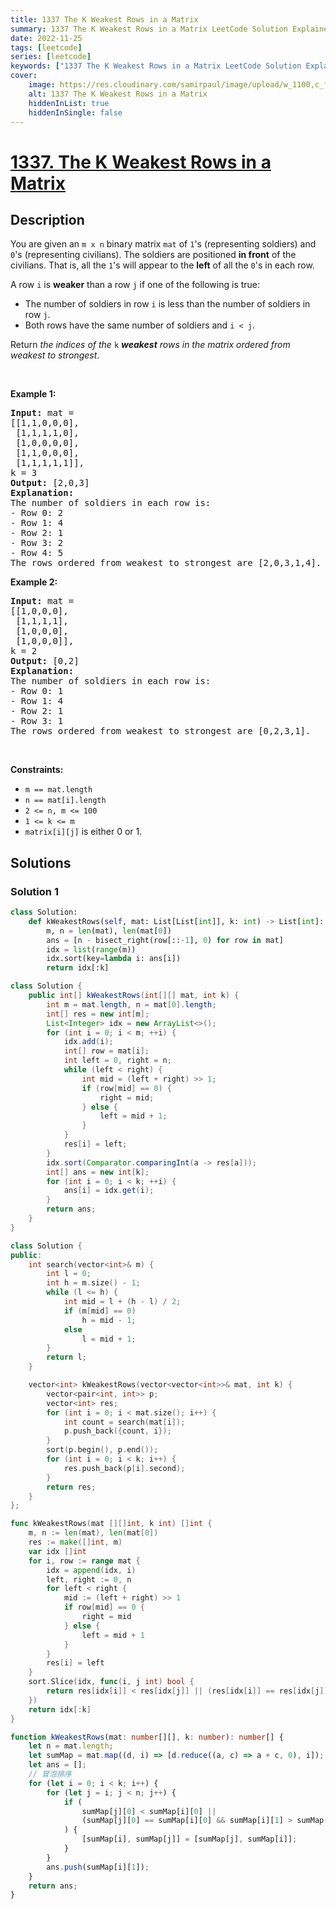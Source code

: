 ```yaml
---
title: 1337 The K Weakest Rows in a Matrix
summary: 1337 The K Weakest Rows in a Matrix LeetCode Solution Explained
date: 2022-11-25
tags: [leetcode]
series: [leetcode]
keywords: ["1337 The K Weakest Rows in a Matrix LeetCode Solution Explained in all languages", "1337 The K Weakest Rows in a Matrix", "LeetCode", "leetcode solution in Python3 C++ Java Go PHP Ruby Swift TypeScript Rust C# JavaScript C", "GeeksforGeeks", "InterviewBit", "Coding Ninjas", "HackerRank", "HackerEarth", "CodeChef", "TopCoder", "AlgoExpert", "freeCodeCamp", "Codeforces", "GitHub", "AtCoder", "Samir Paul"]
cover:
    image: https://res.cloudinary.com/samirpaul/image/upload/w_1100,c_fit,co_rgb:FFFFFF,l_text:Arial_75_bold:1337 The K Weakest Rows in a Matrix - Solution Explained/problem-solving.webp
    alt: 1337 The K Weakest Rows in a Matrix
    hiddenInList: true
    hiddenInSingle: false
---
```



# [1337. The K Weakest Rows in a Matrix](https://leetcode.com/problems/the-k-weakest-rows-in-a-matrix)


## Description

<p>You are given an <code>m x n</code> binary matrix <code>mat</code> of <code>1</code>&#39;s (representing soldiers) and <code>0</code>&#39;s (representing civilians). The soldiers are positioned <strong>in front</strong> of the civilians. That is, all the <code>1</code>&#39;s will appear to the <strong>left</strong> of all the <code>0</code>&#39;s in each row.</p>

<p>A row <code>i</code> is <strong>weaker</strong> than a row <code>j</code> if one of the following is true:</p>

<ul>
	<li>The number of soldiers in row <code>i</code> is less than the number of soldiers in row <code>j</code>.</li>
	<li>Both rows have the same number of soldiers and <code>i &lt; j</code>.</li>
</ul>

<p>Return <em>the indices of the </em><code>k</code><em> <strong>weakest</strong> rows in the matrix ordered from weakest to strongest</em>.</p>

<p>&nbsp;</p>
<p><strong class="example">Example 1:</strong></p>

<pre>
<strong>Input:</strong> mat = 
[[1,1,0,0,0],
 [1,1,1,1,0],
 [1,0,0,0,0],
 [1,1,0,0,0],
 [1,1,1,1,1]], 
k = 3
<strong>Output:</strong> [2,0,3]
<strong>Explanation:</strong> 
The number of soldiers in each row is: 
- Row 0: 2 
- Row 1: 4 
- Row 2: 1 
- Row 3: 2 
- Row 4: 5 
The rows ordered from weakest to strongest are [2,0,3,1,4].
</pre>

<p><strong class="example">Example 2:</strong></p>

<pre>
<strong>Input:</strong> mat = 
[[1,0,0,0],
 [1,1,1,1],
 [1,0,0,0],
 [1,0,0,0]], 
k = 2
<strong>Output:</strong> [0,2]
<strong>Explanation:</strong> 
The number of soldiers in each row is: 
- Row 0: 1 
- Row 1: 4 
- Row 2: 1 
- Row 3: 1 
The rows ordered from weakest to strongest are [0,2,3,1].
</pre>

<p>&nbsp;</p>
<p><strong>Constraints:</strong></p>

<ul>
	<li><code>m == mat.length</code></li>
	<li><code>n == mat[i].length</code></li>
	<li><code>2 &lt;= n, m &lt;= 100</code></li>
	<li><code>1 &lt;= k &lt;= m</code></li>
	<li><code>matrix[i][j]</code> is either 0 or 1.</li>
</ul>

## Solutions

### Solution 1

<!-- tabs:start -->

```python
class Solution:
    def kWeakestRows(self, mat: List[List[int]], k: int) -> List[int]:
        m, n = len(mat), len(mat[0])
        ans = [n - bisect_right(row[::-1], 0) for row in mat]
        idx = list(range(m))
        idx.sort(key=lambda i: ans[i])
        return idx[:k]
```

```java
class Solution {
    public int[] kWeakestRows(int[][] mat, int k) {
        int m = mat.length, n = mat[0].length;
        int[] res = new int[m];
        List<Integer> idx = new ArrayList<>();
        for (int i = 0; i < m; ++i) {
            idx.add(i);
            int[] row = mat[i];
            int left = 0, right = n;
            while (left < right) {
                int mid = (left + right) >> 1;
                if (row[mid] == 0) {
                    right = mid;
                } else {
                    left = mid + 1;
                }
            }
            res[i] = left;
        }
        idx.sort(Comparator.comparingInt(a -> res[a]));
        int[] ans = new int[k];
        for (int i = 0; i < k; ++i) {
            ans[i] = idx.get(i);
        }
        return ans;
    }
}
```

```cpp
class Solution {
public:
    int search(vector<int>& m) {
        int l = 0;
        int h = m.size() - 1;
        while (l <= h) {
            int mid = l + (h - l) / 2;
            if (m[mid] == 0)
                h = mid - 1;
            else
                l = mid + 1;
        }
        return l;
    }

    vector<int> kWeakestRows(vector<vector<int>>& mat, int k) {
        vector<pair<int, int>> p;
        vector<int> res;
        for (int i = 0; i < mat.size(); i++) {
            int count = search(mat[i]);
            p.push_back({count, i});
        }
        sort(p.begin(), p.end());
        for (int i = 0; i < k; i++) {
            res.push_back(p[i].second);
        }
        return res;
    }
};
```

```go
func kWeakestRows(mat [][]int, k int) []int {
	m, n := len(mat), len(mat[0])
	res := make([]int, m)
	var idx []int
	for i, row := range mat {
		idx = append(idx, i)
		left, right := 0, n
		for left < right {
			mid := (left + right) >> 1
			if row[mid] == 0 {
				right = mid
			} else {
				left = mid + 1
			}
		}
		res[i] = left
	}
	sort.Slice(idx, func(i, j int) bool {
		return res[idx[i]] < res[idx[j]] || (res[idx[i]] == res[idx[j]] && idx[i] < idx[j])
	})
	return idx[:k]
}
```

```ts
function kWeakestRows(mat: number[][], k: number): number[] {
    let n = mat.length;
    let sumMap = mat.map((d, i) => [d.reduce((a, c) => a + c, 0), i]);
    let ans = [];
    // 冒泡排序
    for (let i = 0; i < k; i++) {
        for (let j = i; j < n; j++) {
            if (
                sumMap[j][0] < sumMap[i][0] ||
                (sumMap[j][0] == sumMap[i][0] && sumMap[i][1] > sumMap[j][1])
            ) {
                [sumMap[i], sumMap[j]] = [sumMap[j], sumMap[i]];
            }
        }
        ans.push(sumMap[i][1]);
    }
    return ans;
}
```

<!-- tabs:end -->

<!-- end -->
